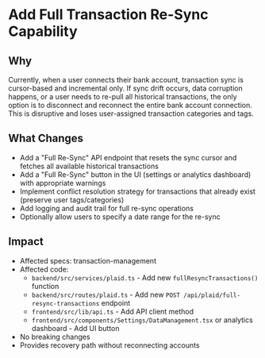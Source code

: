 # Add Full Transaction Re-Sync Capability

## Why
Currently, when a user connects their bank account, transaction sync is cursor-based and incremental only. If sync drift occurs, data corruption happens, or a user needs to re-pull all historical transactions, the only option is to disconnect and reconnect the entire bank account connection. This is disruptive and loses user-assigned transaction categories and tags.

## What Changes
- Add a "Full Re-Sync" API endpoint that resets the sync cursor and fetches all available historical transactions
- Add a "Full Re-Sync" button in the UI (settings or analytics dashboard) with appropriate warnings
- Implement conflict resolution strategy for transactions that already exist (preserve user tags/categories)
- Add logging and audit trail for full re-sync operations
- Optionally allow users to specify a date range for the re-sync

## Impact
- Affected specs: transaction-management
- Affected code:
  - `backend/src/services/plaid.ts` - Add new `fullResyncTransactions()` function
  - `backend/src/routes/plaid.ts` - Add new `POST /api/plaid/full-resync-transactions` endpoint
  - `frontend/src/lib/api.ts` - Add API client method
  - `frontend/src/components/Settings/DataManagement.tsx` or analytics dashboard - Add UI button
- No breaking changes
- Provides recovery path without reconnecting accounts


